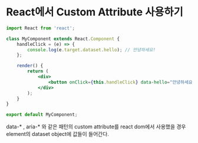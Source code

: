 # React에서 Custom Attribute 사용하기

```jsx
import React from 'react';

class MyComponent extends React.Component {
    handleClick = (e) => {
        console.log(e.target.dataset.hello); // 안녕하세요!
    };

    render() {
        return (
            <div>
                <button onClick={this.handleClick} data-hello="안녕하세요!">버튼</button>
            </div>
        );
    }
}

export default MyComponent;
```
data-* , aria-* 와 같은 패턴의 custom attribute를 react dom에서 사용했을 경우 element의 dataset object에 값들이 들어간다.